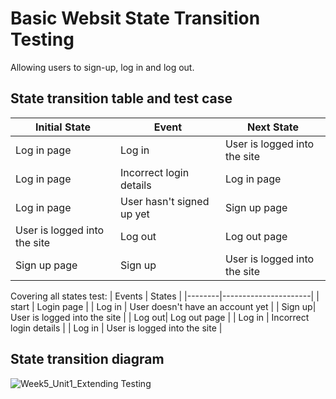 # Basic Websit State Transition Testing
Allowing users to sign-up, log in and log out.

## State transition table and test case

| Initial State   | Event          | Next State                    |
|-----------------|----------------|-------------------------------|
| Log in page     | Log in         | User is logged into the site |
| Log in page     | Incorrect login details   | Log in page       |
| Log in page     | User hasn't signed up yet | Sign up page    |
| User is logged into the site | Log out | Log out page                  |
| Sign up page    | Sign up        | User is logged into the site |

Covering all states test:
| Events | States               |
|--------|----------------------|
| start  | Login page           |
| Log in | User doesn't have an account yet |
| Sign up| User is logged into the site |
| Log out| Log out page         |
| Log in | Incorrect login details  |
| Log in | User is logged into the site |


## State transition diagram




![Week5_Unit1_Extending Testing](https://github.com/yulingyou/QE_Week5_Extending-Testing_Unit1_Challenge/assets/100756965/0fb7ce8b-135b-4ffa-971f-c72f549279c6)